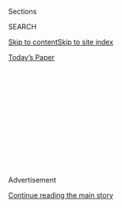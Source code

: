 <div id="app">

<div>

<div>

<div>

<div class="NYTAppHideMasthead css-1q2w90k e1suatyy0">

<div class="section css-ui9rw0 e1suatyy2">

<div class="css-eph4ug er09x8g0">

<div class="css-6n7j50">

</div>

<span class="css-1dv1kvn">Sections</span>

<div class="css-10488qs">

<span class="css-1dv1kvn">SEARCH</span>

</div>

[Skip to content](#site-content)[Skip to site index](#site-index)

</div>

<div class="css-10698na e1huz5gh0">

</div>

</div>

<div id="masthead-bar-one" class="section hasLinks css-15hmgas e1csuq9d3">

<div class="css-uqyvli e1csuq9d0">

</div>

<div class="css-1uqjmks e1csuq9d1">

</div>

<div class="css-9e9ivx">

[](https://myaccount.nytimes.com/auth/login?response_type=cookie&client_id=vi)

</div>

<div class="css-1bvtpon e1csuq9d2">

[Today’s Paper](https://www.nytimes.com/section/todayspaper)

</div>

</div>

</div>

</div>

<div data-aria-hidden="false">

<div id="site-content" role="main">

<div>

<div class="css-1aor85t" style="opacity:0.000000001;z-index:-1;visibility:hidden">

<div class="css-1hqnpie">

<div class="css-epjblv">

<span class="css-17xtcya">[Opinion](/section/opinion)</span><span class="css-x15j1o">|</span><span class="css-fwqvlz">White
America Wants Me to Conform. I Won’t Do It.</span>

</div>

<div class="css-k008qs">

<div class="css-1iwv8en">

<span class="css-18z7m18"></span>

<div>

</div>

</div>

<span class="css-1n6z4y"></span>

<div class="css-1705lsu">

<div class="css-4xjgmj">

<div class="css-4skfbu" role="toolbar" data-aria-label="Social Media Share buttons, Save button, and Comments Panel with current comment count" data-testid="share-tools">

  - 
  - 
  - 
  - 
    
    <div class="css-6n7j50">
    
    </div>

  - 
  - 

</div>

</div>

</div>

</div>

</div>

</div>

<div id="NYT_TOP_BANNER_REGION" class="css-13pd83m">

</div>

<div id="top-wrapper" class="css-1sy8kpn">

<div id="top-slug" class="css-l9onyx">

Advertisement

</div>

[Continue reading the main story](#after-top)

<div class="ad top-wrapper" style="text-align:center;height:100%;display:block;min-height:250px">

<div id="top" class="place-ad" data-position="top" data-size-key="top">

</div>

</div>

<div id="after-top">

</div>

</div>

<div>

<div class="css-v5btjw etb61u70">

<div class="css-v05ibm etb61u71">

[Opinion](/section/opinion)

</div>

</div>

<div id="sponsor-wrapper" class="css-1hyfx7x">

<div id="sponsor-slug" class="css-19vbshk">

Supported by

</div>

[Continue reading the main story](#after-sponsor)

<div id="sponsor" class="ad sponsor-wrapper" style="text-align:center;height:100%;display:block">

</div>

<div id="after-sponsor">

</div>

</div>

<div class="css-186x18t">

THE STONE

</div>

<div class="css-1vkm6nb ehdk2mb0">

# White America Wants Me to Conform. I Won’t Do It.

</div>

Even at elite universities, I was exposed to the disease that has
endangered black lives for so long.

<div class="css-18e8msd">

<div class="css-vp77d3 epjyd6m0">

<div class="css-1baulvz">

By <span class="css-1baulvz last-byline" itemprop="name">Chris
Lebron</span>

<div class="css-8atqhb">

Mr. Lebron is an associate professor of philosophy at Johns Hopkins and
the author of “The Making of Black Lives Matter: A Brief History of an
Idea.”

</div>

</div>

</div>

  - June 16, 2020

  - 
    
    <div class="css-4xjgmj">
    
    <div class="css-d8bdto" role="toolbar" data-aria-label="Social Media Share buttons, Save button, and Comments Panel with current comment count" data-testid="share-tools">
    
      - 
      - 
      - 
      - 
        
        <div class="css-6n7j50">
        
        </div>
    
      - 
      - 
    
    </div>
    
    </div>

</div>

<div class="css-79elbk" data-testid="photoviewer-wrapper">

<div class="css-z3e15g" data-testid="photoviewer-wrapper-hidden">

</div>

<div class="css-1a48zt4 ehw59r15" data-testid="photoviewer-children">

![<span class="css-16f3y1r e13ogyst0" data-aria-hidden="true">At the
University of Virginia, in Charlottesville, a statue of Thomas
Jefferson, the school’s
founder.</span><span class="css-cnj6d5 e1z0qqy90" itemprop="copyrightHolder"><span class="css-1ly73wi e1tej78p0">Credit...</span><span><span>Steve
Helber/Associated
Press</span></span></span>](https://static01.nyt.com/images/2020/06/16/opinion/16stone-lebron3/merlin_170065476_8c2008f2-363c-4aa2-bc69-394ff748cd43-articleLarge.jpg?quality=75&auto=webp&disable=upscale)

</div>

</div>

</div>

<div class="section meteredContent css-1r7ky0e" name="articleBody" itemprop="articleBody">

<div class="css-1fanzo5 StoryBodyCompanionColumn">

<div class="css-53u6y8">

It could have been the day I died.

It was a fall morning in 2000 and I was on the New York City subway,
heading from the Lower East Side to my not very glamorous
stock-brokering job in the Financial District. It was casual Friday and
I took that theme to heart, wearing sweats and a leather jacket. In my
car was a large white youth with a backpack who was making it his
business to pace the car banging on the doors and windows. The conductor
had apparently called ahead for the police, and a group of officers met
the train and approached my car from the platform when we pulled in. I
just wanted to get to work, so I stood at the door ready to leave this
scene, but the police swarmed my position. Being a good citizen, I went
to move to another door so that they could apprehend the culprit.

Instead, I was met by an officer yelling with the kind of authority that
surely got him an A at the academy, “Don’t you move\!” They also trained
his comrades such that each and every officer put his hand on his gun,
ready to riddle my body with justice. The now infamous Amy Cooper has
given white women a bad name recently, but that day it was a white
woman’s panicked plea that saved me: “No\! No\! Over there\!” she
yelled, pointing to our rambunctious fellow rider. I went to work, alive
but also a little dead inside.

As the nation is being rocked by black, brown and white rage over police
killings of George Floyd, Breonna Taylor and so many other black
Americans, I think of that day frequently. The rage is flaring now
because it has become entirely too normal for a white man with power to
casually, so very casually, apply enough pressure to a vulnerable black
neck and cause the soul to vacate in an untimely fashion. America’s
propensity to dispense with black life is a sickness, a pathology that
authorizes public murder for the sake of white supremacy.

Three major medical associations recently declared [racism and police
brutality public health
crises](https://www.cnn.com/2020/06/01/health/racism-public-health-issue-police-brutality-wellness-bn/index.html).
But I had long ago begun thinking of racism as a kind of social disease.
I even gave it a name — Racial Diminishment Syndrome. This disease, like
the coronavirus, is hard to detect, highly contagious and often deadly.
Many of the infected exhibit no symptoms, but may be “spreaders.” When
R.D.S. is active in public spaces (almost always), social distancing
will decrease the likelihood of extreme illness or untimely death.

</div>

</div>

<div class="css-1fanzo5 StoryBodyCompanionColumn">

<div class="css-53u6y8">

Consider recent cases like Ahmaud Arbery and Atatiana Jefferson: Cause
of death — R.D.S. by way of jogging near white people and standing in a
window where the police could see you, respectively. George Floyd’s
alleged offense was passing a fake $20 bill at a convenience store.
Corporate barons rob the American people daily to the tune of millions,
but it was Floyd who got a knee to the neck.

However, R.D.S. need not resolve morbidly. For instance, I am still
alive. The syndrome more commonly results in discomfort, inconvenience
and the sort of pains that eventually go away but the memories of which
do not. Here we are talking about being pulled over for driving while
black; a hotel patron assuming I am staff while walking the hall to my
own room; professional colleagues failing to consider my point of view;
and on and on. Social distancing can help prevent this kind of exposure,
but it goes only so far.

In 2007, my wife and I moved to Charlottesville, Va. Before arriving I
had been heartened by its electoral map — bright blue surrounded by
socially menacing red. Once there, I soon learned that a blue town is in
some ways worse than a red one because everyone is possessed of the
conviction of their own racial virtues, and they’re almost all very
wrong. My first three years in Charlottesville were spent coldly coming
to terms with its radical segregation and the absence of a black middle
class. I observed as the police harassed homeless black men on the
beloved Downtown Mall while the white frat boys got to shamelessly
litter the streets surrounding the University of Virginia with beer
kegs. Dionysus surely considered these misfits his chosen ones.

By 2010, nine years after the day I could have died, I was hardly
leaving the house. When I did venture out, I kept to myself, avoided
small talk, went straight home after doing what I needed to do, grateful
when I finally made it back to the safe comfort of my own home. Nothing
in particular was happening in the world other than America just being
America.

With middle age looming on the horizon, my tolerance for being a social
other and possibly in danger just by walking out my front door was
atrophying. The equation was becoming clearer in my mind: Me + white
spaces = precarity. At the University of Virginia, where I was an
assistant professor, I received lessons from senior colleagues who had
the power to make or break my career on the need for humility in work I
sought to publish. Then there was the time that a colleague, upon
learning my wife and I had accepted positions at Yale, saw fit to walk
into my office and quip, “If I were angry at you, I would tell you to go
\[expletive\] … *but I’m not\!*” He *was* angry, and he *did*
effectively just tell me that. Social distance was needed; this man was
a vector of R.D.S.

</div>

</div>

<div class="css-1fanzo5 StoryBodyCompanionColumn">

<div class="css-53u6y8">

When the Black Lives Matter movement took hold in the wake of Trayvon
Martin’s murder in 2012, it was almost as if an incantation had been
whispered into the ether, because for the next five years America turned
into what looked like a sizzle reel for a black snuff film, as images of
shot black body after choked black body after broken black body after
dragged on the sidewalk black body after violently removed from the
public pool black body made their way to our computers and phones. But
this was just the most grotesque presentation of R.D.S. My own
experiences on the ground were more mundane, but terrifying in ways one
can’t quite put into words.

The northwestern edge of Yale’s campus is rimmed with expensive shops.
The highlight of these is an Apple store. One especially sunny and
optimistic-feeling day, as I was walking back to my office from grabbing
lunch I witnessed a scene that triggered my subway memory. About 10
police officers and six vehicles, some of them vans big enough for
several suspects, had converged on the body of a lone weeping young
black male, about 20 years old by my guess. The police had him sitting
in full display on the curb instead of in a car or wagon, thus a large
white audience of Yale students were learning just how dangerous the New
Haven natives were.

As I passed, I heard this young man sob: “What you expect me to do? I’m
tired, I’m tired\!” Maybe his onlookers were confused about his fatigue
but I wasn’t. He was tired of a mega-rich institution that thrived
despite the black poverty that circled the institution like a Trumpian
wall. He was tired of things like Yale building two new residential
colleges at a cost of hundreds of millions of dollars, yet to look at
the construction crews at the building site right next to one of the
blackest areas of New Haven, you’d swear someone had said, “Hire anyone
except those black people over there.”

I didn’t care about whatever property he allegedly lifted from the Apple
store because I know what had been lifted from him and others on the
social edges — a sense of being full and fully respected members of the
richest nation on earth. As I walked by this young man I could only wish
he had kept his social distance. R.D.S. will get you.

By the time I reached my present job at Johns Hopkins University, I had
essentially given up. When the small number of my black colleagues
decided to challenge the university’s [wish to establish an armed police
force on
campus](https://publicsafetyinitiatives.jhu.edu/assets/uploads/sites/8/2019/01/proposal_summary.pdf),
one likely to be staffed by former officers from the Baltimore Police
Department — [one of the deadliest in the
nation](https://mappingpoliceviolence.org/compare-police-departments) —
I never bothered to join them. Valiant as their attempt was, I know
this: When fearful whites and co-opted blacks decide the scariest people
on earth are poor blacks, absolutely nothing can stop them from putting
the police between them and the black folks they help to keep scary.

The resolution went forward despite opposition and passed, but last week
the administration decided to delay the arrival of the armed force by
two years. In the face of entire cities defunding or disbanding the
police, this can’t help but strike me as a hedge for a return of the
status quo, rotten as it is. If these black people won’t stay in their
designated spaces, the police will help remind them. It will be a great
surprise if I am not driven to my keyboard within the next few years
writing about our campus’s very own George Floyd moment. In the
meantime, I keep my distance — I don’t want to be a candidate for such a
moment.

It is not only instances that can result in physical harm I avoid. I
almost never attend casual faculty functions. I don’t go out for drinks.
I don’t entertain for dinner parties and I don’t seek to ingratiate
myself into the lives of my white colleagues. I have a great deal of
respect for the many white academics I have worked with. But some of
them remain vectors of R.D.S. nonetheless. I know so much about many of
these people because I know what it is white America needs me to be for
it to allow me inside. What they need is a version of myself that
acquiesces and conforms, that is never displeased or contrary — or
angry.

</div>

</div>

<div class="css-1fanzo5 StoryBodyCompanionColumn">

<div class="css-53u6y8">

I won’t do it. I’ll social distance. It’s already hard enough to breathe
in America. Every day you feel like you’re living with a knee on your
neck. It’s a sickness. And I am not immune.

Chris Lebron is an associate professor of philosophy at Johns Hopkins
and the author of “The Making of Black Lives Matter: A Brief History of
an Idea.”

-----

***Now in print:*** *“*[*Modern Ethics in 77
Arguments*](http://bitly.com/1MW2kN3)*” and “*[*The Stone Reader: Modern
Philosophy in 133 Arguments*](http://bitly.com/1MW2kN3)*,” with essays
from the series, edited by Peter Catapano and Simon Critchley, published
by Liveright Books.*

*The Times is committed to publishing* [*a diversity of
letters*](https://www.nytimes.com/2019/01/31/opinion/letters/letters-to-editor-new-york-times-women.html)
*to the editor. We’d like to hear what you think about this or any of
our articles. Here are some*
[*tips*](https://help.nytimes.com/hc/en-us/articles/115014925288-How-to-submit-a-letter-to-the-editor)*.
And here’s our email:*
[*letters@nytimes.com*](mailto:letters@nytimes.com)*.*

*Follow The New York Times Opinion section on*
[*Facebook*](https://www.facebook.com/nytopinion)*,* [*Twitter
(@NYTopinion)*](http://twitter.com/NYTOpinion) *and*
[*Instagram*](https://www.instagram.com/nytopinion/)*.*

</div>

</div>

</div>

<div>

</div>

<div>

</div>

<div>

</div>

<div>

<div id="bottom-wrapper" class="css-1ede5it">

<div id="bottom-slug" class="css-l9onyx">

Advertisement

</div>

[Continue reading the main story](#after-bottom)

<div id="bottom" class="ad bottom-wrapper" style="text-align:center;height:100%;display:block;min-height:90px">

</div>

<div id="after-bottom">

</div>

</div>

</div>

</div>

</div>

## Site Index

<div>

</div>

## Site Information Navigation

  - [© <span>2020</span> <span>The New York Times
    Company</span>](https://help.nytimes.com/hc/en-us/articles/115014792127-Copyright-notice)

<!-- end list -->

  - [NYTCo](https://www.nytco.com/)
  - [Contact
    Us](https://help.nytimes.com/hc/en-us/articles/115015385887-Contact-Us)
  - [Work with us](https://www.nytco.com/careers/)
  - [Advertise](https://nytmediakit.com/)
  - [T Brand Studio](http://www.tbrandstudio.com/)
  - [Your Ad
    Choices](https://www.nytimes.com/privacy/cookie-policy#how-do-i-manage-trackers)
  - [Privacy](https://www.nytimes.com/privacy)
  - [Terms of
    Service](https://help.nytimes.com/hc/en-us/articles/115014893428-Terms-of-service)
  - [Terms of
    Sale](https://help.nytimes.com/hc/en-us/articles/115014893968-Terms-of-sale)
  - [Site Map](https://spiderbites.nytimes.com)
  - [Help](https://help.nytimes.com/hc/en-us)
  - [Subscriptions](https://www.nytimes.com/subscription?campaignId=37WXW)

</div>

</div>

</div>

</div>
